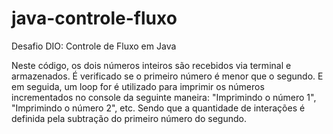 # java-controle-fluxo
Desafio DIO:  Controle de Fluxo em Java

Neste código, os dois números inteiros são recebidos via terminal e armazenados. É verificado se o primeiro número é menor que o segundo. E em seguida, um loop for é utilizado para imprimir os números incrementados no console da seguinte maneira: "Imprimindo o número 1", "Imprimindo o número 2", etc. Sendo que a quantidade de interações é definida pela subtração do primeiro número do segundo.
